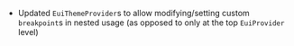 - Updated `EuiThemeProvider`s to allow modifying/setting custom `breakpoint`s in nested usage (as opposed to only at the top `EuiProvider` level)
